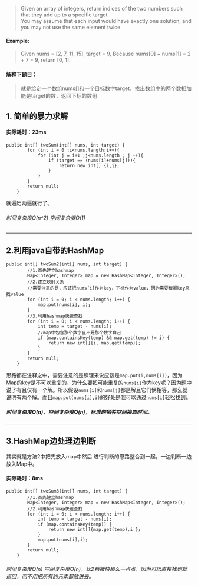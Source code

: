 >Given an array of integers, return indices of the two numbers such that they add up to a specific target.<br>
You may assume that each input would have exactly one solution, and you may not use the same element twice.
#### Example:
> Given nums = [2, 7, 11, 15], target = 9,
Because nums[0] + nums[1] = 2 + 7 = 9,
return [0, 1].

#### 解释下题目：
> 就是给定一个数组nums[]和一个目标数字target，找出数组中的两个数相加能是target的数，返回下标的数组

## 1. 简单的暴力求解 
#### 实际耗时：23ms
```
public int[] twoSum(int[] nums, int target) {
        for (int i = 0 ;i<nums.length;i++){
            for (int j = i+1 ;j<nums.length ; j ++){
                if (target == (nums[i]+nums[j])){
                    return new int[] {i,j};
                }
            }
        }
        return null;
    }
```
就遍历两遍就行了。
###### 时间复杂度O(n^2)  空间复杂度O(1)
---------
## 2.利用java自带的HashMap
```
public int[] twoSum2(int[] nums, int target) {
        //1.首先建立hashmap
        Map<Integer, Integer> map = new HashMap<Integer, Integer>();
        //2.建立映射关系
        //需要注意的是，应该把nums[i]作为key，下标作为value，因为需要根据key来找value
        for (int i = 0; i < nums.length; i++) {
            map.put(nums[i], i);
        }
        //3.利用hashmap快速查找
        for (int i = 0; i < nums.length; i++) {
            int temp = target - nums[i];
            //map中包含那个数字且不是那个数字自己
            if (map.containsKey(temp) && map.get(temp) != i) {
                return new int[]{i, map.get(temp)};
            }
        }
        return null;
    }
```
思路都在注释之中，需要注意的是照理来说应该是`map.put(i,nums[i])`，因为Map的key是不可以重复的，为什么要把可能重复的`nums[i]`作为key呢？因为题中说了有且仅有一个解。所以假设`nums[i]`和`nums[j]`都是解且它们俩相等，那么就说明有两个解。而且`map.put(nums[i],i)`的好处是我可以通过`nums[i]`轻松找到`i`
##### 时间复杂度O(n)，空间复杂度O(n)，标准的牺牲空间换取时间。
----------
## 3.HashMap边处理边判断
其实就是方法2中把先放入map中然后 进行判断的思路整合到一起，一边判断一边放入Map中。
#### 实际耗时：8ms
```
public int[] twoSum3(int[] nums, int target) {
        //1.首先建立hashmap
        Map<Integer, Integer> map = new HashMap<Integer, Integer>();
        //2.利用hashmap快速查找
        for (int i = 0; i < nums.length; i++) {
            int temp = target - nums[i];
            if (map.containsKey(temp)) {
                return new int[]{map.get(temp),i };
            }
            map.put(nums[i],i);
        }
        return null;
    }
```
###### 时间复杂度O(n)  空间复杂度O(n)，比2稍微快那么一点点，因为可以直接找到就返回，而不用把所有的元素都放进去。
